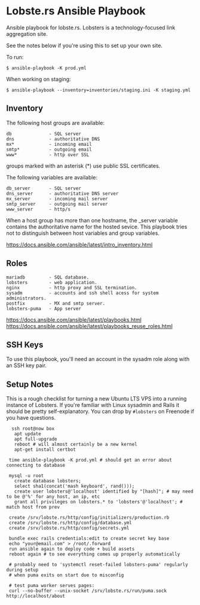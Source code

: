 # Lobste.rs Ansible Playbook

Ansible playbook for lobste.rs.
Lobsters is a technology-focused link aggregation site.

See the notes below if you're using this to set up your own site.

To run:

    $ ansible-playbook -K prod.yml

When working on staging:

    $ ansible-playbook --inventory=inventories/staging.ini -K staging.yml


## Inventory

The following host groups are available:

    db              - SQL server
    dns             - authoritative DNS
    mx*             - incoming email
    smtp*           - outgoing email
    www*            - http over SSL

  groups marked with an asterisk (*) use public SSL certificates.

The following variables are available:

    db_server       - SQL server
    dns_server      - authoritative DNS server
    mx_server       - incoming mail server
    smtp_server     - outgoing mail server
    www_server      - http/s

When a host group has more than one hostname, the _server variable contains the authoritative name for the hosted sevice.
This playbook tries not to distinguish between host variables and group variables.

https://docs.ansible.com/ansible/latest/intro_inventory.html


## Roles

    mariadb         - SQL database.
    lobsters        - web application.
    nginx           - http proxy and SSL termination.
    sysadm          - accounts and ssh shell acess for system administrators.
    postfix         - MX and smtp server.
    lobsters-puma   - App server

https://docs.ansible.com/ansible/latest/playbooks.html
https://docs.ansible.com/ansible/latest/playbooks_reuse_roles.html


## SSH Keys

To use this playbook, you'll need an account in the sysadm role along with an SSH key pair.


## Setup Notes

This is a rough checklist for turning a new Ubuntu LTS VPS into a running instance of Lobsters.
If you're familiar with Linux sysadmin and Rails it should be pretty self-explanatory.
You can drop by `#lobsters` on Freenode if you have questions.


```
  ssh root@now box
   apt update
   apt full-upgrade
   reboot # will almost certainly be a new kernel
   apt-get install certbot

 time ansible-playbook -K prod.yml # should get an error about connecting to database

 mysql -u root
   create database lobsters;
   select sha1(concat('mash keyboard', rand()));
   create user lobsters@'localhost' identified by "[hash]"; # may need to be @'%' for any host, an ip, etc
   grant all privileges on lobsters.* to 'lobsters'@'localhost'; # match host from prev

 create /srv/lobste.rs/http/config/initializers/production.rb
 create /srv/lobste.rs/http/config/database.yml
 create /srv/lobste.rs/http/config/secrets.yml

 bundle exec rails credentials:edit to create secret key base
 echo "your@email.com" > /root/.forward
 run ansible again to deploy code + build assets
 reboot again # to see everything comes up properly automatically

 # probably need to 'systemctl reset-failed lobsters-puma' regularly during setup
 # when puma exits on start due to misconfig

 # test puma worker serves pages:
 curl --no-buffer --unix-socket /srv/lobste.rs/run/puma.sock http://localhost/about
```

